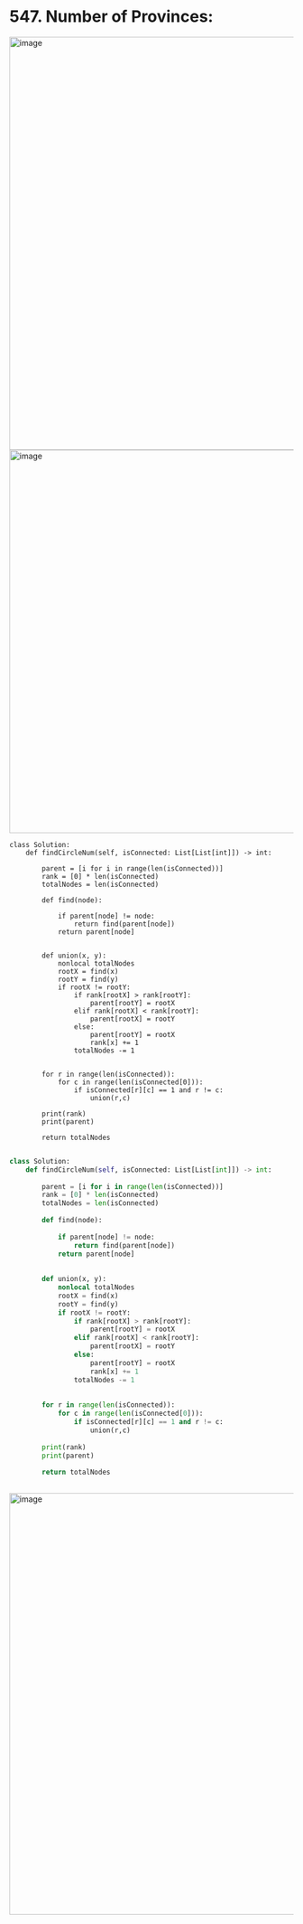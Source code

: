 # 547. Number of Provinces:

<img width="731" alt="image" src="https://user-images.githubusercontent.com/35987583/178142218-709f8f51-7eaa-4932-9a67-97c99fb51caf.png">
<img width="678" alt="image" src="https://user-images.githubusercontent.com/35987583/178142230-b409d969-390d-4205-95b0-907677e9271f.png">


```
class Solution:
    def findCircleNum(self, isConnected: List[List[int]]) -> int:
        
        parent = [i for i in range(len(isConnected))]
        rank = [0] * len(isConnected)
        totalNodes = len(isConnected)
        
        def find(node):
            
            if parent[node] != node:
                return find(parent[node])
            return parent[node]
        
        
        def union(x, y):
            nonlocal totalNodes
            rootX = find(x)
            rootY = find(y)
            if rootX != rootY:
                if rank[rootX] > rank[rootY]:
                    parent[rootY] = rootX
                elif rank[rootX] < rank[rootY]:
                    parent[rootX] = rootY
                else:
                    parent[rootY] = rootX  
                    rank[x] += 1
                totalNodes -= 1
        
        
        for r in range(len(isConnected)):
            for c in range(len(isConnected[0])):
                if isConnected[r][c] == 1 and r != c:
                    union(r,c)
                    
        print(rank)
        print(parent)
                    
        return totalNodes
        
```


```python
class Solution:
    def findCircleNum(self, isConnected: List[List[int]]) -> int:
        
        parent = [i for i in range(len(isConnected))]
        rank = [0] * len(isConnected)
        totalNodes = len(isConnected)
        
        def find(node):
            
            if parent[node] != node:
                return find(parent[node])
            return parent[node]
        
        
        def union(x, y):
            nonlocal totalNodes
            rootX = find(x)
            rootY = find(y)
            if rootX != rootY:
                if rank[rootX] > rank[rootY]:
                    parent[rootY] = rootX
                elif rank[rootX] < rank[rootY]:
                    parent[rootX] = rootY
                else:
                    parent[rootY] = rootX  
                    rank[x] += 1
                totalNodes -= 1
        
        
        for r in range(len(isConnected)):
            for c in range(len(isConnected[0])):
                if isConnected[r][c] == 1 and r != c:
                    union(r,c)
                    
        print(rank)
        print(parent)
                    
        return totalNodes
        
```

<img width="746" alt="image" src="https://user-images.githubusercontent.com/35987583/178142260-5ecb957b-656f-4798-83a3-2e4ae0e33bb6.png">
